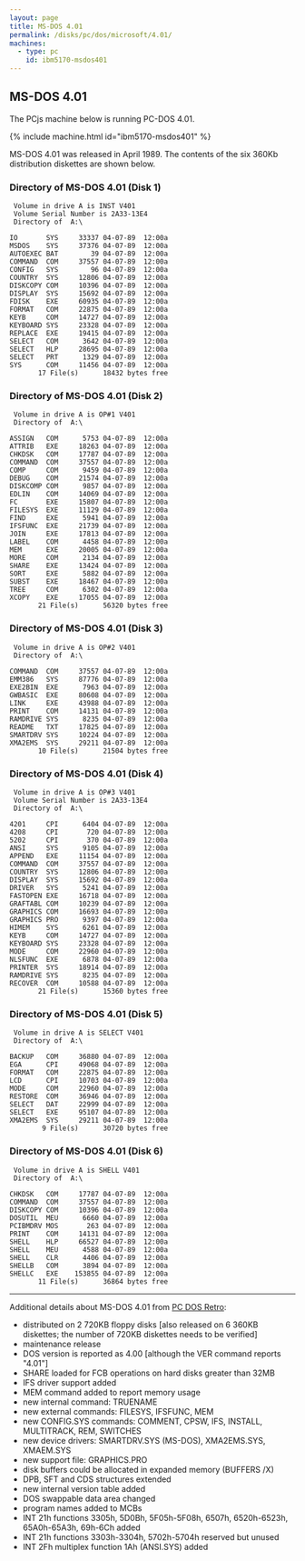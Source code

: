 ```yaml
---
layout: page
title: MS-DOS 4.01
permalink: /disks/pc/dos/microsoft/4.01/
machines:
  - type: pc
    id: ibm5170-msdos401
---
```


MS-DOS 4.01
---

The PCjs machine below is running PC-DOS 4.01.

{% include machine.html id="ibm5170-msdos401" %}

MS-DOS 4.01 was released in April 1989.  The contents of the six 360Kb distribution diskettes are shown below.

### Directory of MS-DOS 4.01 (Disk 1)

	 Volume in drive A is INST V401  
	 Volume Serial Number is 2A33-13E4
	 Directory of  A:\
	
	IO       SYS     33337 04-07-89  12:00a
	MSDOS    SYS     37376 04-07-89  12:00a
	AUTOEXEC BAT        39 04-07-89  12:00a
	COMMAND  COM     37557 04-07-89  12:00a
	CONFIG   SYS        96 04-07-89  12:00a
	COUNTRY  SYS     12806 04-07-89  12:00a
	DISKCOPY COM     10396 04-07-89  12:00a
	DISPLAY  SYS     15692 04-07-89  12:00a
	FDISK    EXE     60935 04-07-89  12:00a
	FORMAT   COM     22875 04-07-89  12:00a
	KEYB     COM     14727 04-07-89  12:00a
	KEYBOARD SYS     23328 04-07-89  12:00a
	REPLACE  EXE     19415 04-07-89  12:00a
	SELECT   COM      3642 04-07-89  12:00a
	SELECT   HLP     28695 04-07-89  12:00a
	SELECT   PRT      1329 04-07-89  12:00a
	SYS      COM     11456 04-07-89  12:00a
	       17 File(s)      18432 bytes free

### Directory of MS-DOS 4.01 (Disk 2)

	 Volume in drive A is OP#1 V401  
	 Directory of  A:\
	
	ASSIGN   COM      5753 04-07-89  12:00a
	ATTRIB   EXE     18263 04-07-89  12:00a
	CHKDSK   COM     17787 04-07-89  12:00a
	COMMAND  COM     37557 04-07-89  12:00a
	COMP     COM      9459 04-07-89  12:00a
	DEBUG    COM     21574 04-07-89  12:00a
	DISKCOMP COM      9857 04-07-89  12:00a
	EDLIN    COM     14069 04-07-89  12:00a
	FC       EXE     15807 04-07-89  12:00a
	FILESYS  EXE     11129 04-07-89  12:00a
	FIND     EXE      5941 04-07-89  12:00a
	IFSFUNC  EXE     21739 04-07-89  12:00a
	JOIN     EXE     17813 04-07-89  12:00a
	LABEL    COM      4458 04-07-89  12:00a
	MEM      EXE     20005 04-07-89  12:00a
	MORE     COM      2134 04-07-89  12:00a
	SHARE    EXE     13424 04-07-89  12:00a
	SORT     EXE      5882 04-07-89  12:00a
	SUBST    EXE     18467 04-07-89  12:00a
	TREE     COM      6302 04-07-89  12:00a
	XCOPY    EXE     17055 04-07-89  12:00a
	       21 File(s)      56320 bytes free

### Directory of MS-DOS 4.01 (Disk 3)

	 Volume in drive A is OP#2 V401  
	 Directory of  A:\
	
	COMMAND  COM     37557 04-07-89  12:00a
	EMM386   SYS     87776 04-07-89  12:00a
	EXE2BIN  EXE      7963 04-07-89  12:00a
	GWBASIC  EXE     80608 04-07-89  12:00a
	LINK     EXE     43988 04-07-89  12:00a
	PRINT    COM     14131 04-07-89  12:00a
	RAMDRIVE SYS      8235 04-07-89  12:00a
	README   TXT     17825 04-07-89  12:00a
	SMARTDRV SYS     10224 04-07-89  12:00a
	XMA2EMS  SYS     29211 04-07-89  12:00a
	       10 File(s)      21504 bytes free

### Directory of MS-DOS 4.01 (Disk 4)

	 Volume in drive A is OP#3 V401  
	 Volume Serial Number is 2A33-13E4
	 Directory of  A:\
	
	4201     CPI      6404 04-07-89  12:00a
	4208     CPI       720 04-07-89  12:00a
	5202     CPI       370 04-07-89  12:00a
	ANSI     SYS      9105 04-07-89  12:00a
	APPEND   EXE     11154 04-07-89  12:00a
	COMMAND  COM     37557 04-07-89  12:00a
	COUNTRY  SYS     12806 04-07-89  12:00a
	DISPLAY  SYS     15692 04-07-89  12:00a
	DRIVER   SYS      5241 04-07-89  12:00a
	FASTOPEN EXE     16718 04-07-89  12:00a
	GRAFTABL COM     10239 04-07-89  12:00a
	GRAPHICS COM     16693 04-07-89  12:00a
	GRAPHICS PRO      9397 04-07-89  12:00a
	HIMEM    SYS      6261 04-07-89  12:00a
	KEYB     COM     14727 04-07-89  12:00a
	KEYBOARD SYS     23328 04-07-89  12:00a
	MODE     COM     22960 04-07-89  12:00a
	NLSFUNC  EXE      6878 04-07-89  12:00a
	PRINTER  SYS     18914 04-07-89  12:00a
	RAMDRIVE SYS      8235 04-07-89  12:00a
	RECOVER  COM     10588 04-07-89  12:00a
	       21 File(s)      15360 bytes free

### Directory of MS-DOS 4.01 (Disk 5)

	 Volume in drive A is SELECT V401
	 Directory of  A:\
	
	BACKUP   COM     36880 04-07-89  12:00a
	EGA      CPI     49068 04-07-89  12:00a
	FORMAT   COM     22875 04-07-89  12:00a
	LCD      CPI     10703 04-07-89  12:00a
	MODE     COM     22960 04-07-89  12:00a
	RESTORE  COM     36946 04-07-89  12:00a
	SELECT   DAT     22999 04-07-89  12:00a
	SELECT   EXE     95107 04-07-89  12:00a
	XMA2EMS  SYS     29211 04-07-89  12:00a
	        9 File(s)      30720 bytes free

### Directory of MS-DOS 4.01 (Disk 6)

	 Volume in drive A is SHELL V401 
	 Directory of  A:\
	
	CHKDSK   COM     17787 04-07-89  12:00a
	COMMAND  COM     37557 04-07-89  12:00a
	DISKCOPY COM     10396 04-07-89  12:00a
	DOSUTIL  MEU      6660 04-07-89  12:00a
	PCIBMDRV MOS       263 04-07-89  12:00a
	PRINT    COM     14131 04-07-89  12:00a
	SHELL    HLP     66527 04-07-89  12:00a
	SHELL    MEU      4588 04-07-89  12:00a
	SHELL    CLR      4406 04-07-89  12:00a
	SHELLB   COM      3894 04-07-89  12:00a
	SHELLC   EXE    153855 04-07-89  12:00a
	       11 File(s)      36864 bytes free

---

Additional details about MS-DOS 4.01 from [PC DOS Retro](https://sites.google.com/site/pcdosretro/doshist):

- distributed on 2 720KB floppy disks [also released on 6 360KB diskettes; the number of 720KB diskettes needs to be verified]
- maintenance release
- DOS version is reported as 4.00 [although the VER command reports "4.01"]
- SHARE loaded for FCB operations on hard disks greater than 32MB
- IFS driver support added
- MEM command added to report memory usage
- new internal command: TRUENAME
- new external commands: FILESYS, IFSFUNC, MEM
- new CONFIG.SYS commands: COMMENT, CPSW, IFS, INSTALL, MULTITRACK, REM, SWITCHES
- new device drivers: SMARTDRV.SYS (MS-DOS), XMA2EMS.SYS, XMAEM.SYS
- new support file: GRAPHICS.PRO
- disk buffers could be allocated in expanded memory (BUFFERS /X)
- DPB, SFT and CDS structures extended
- new internal version table added
- DOS swappable data area changed
- program names added to MCBs
- INT 21h functions 3305h, 5D0Bh, 5F05h-5F08h, 6507h, 6520h-6523h, 65A0h-65A3h, 69h-6Ch added
- INT 21h functions 3303h-3304h, 5702h-5704h reserved but unused
- INT 2Fh multiplex function 1Ah (ANSI.SYS) added
